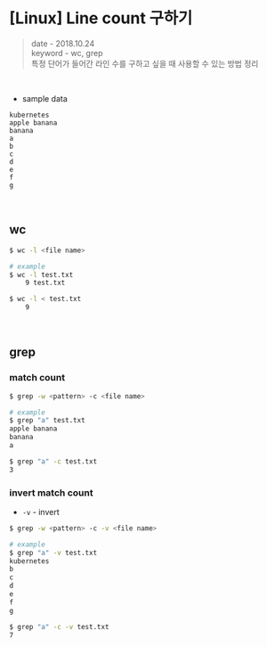 # [Linux] Line count 구하기
> date - 2018.10.24  
> keyword - wc, grep  
> 특정 단어가 들어간 라인 수를 구하고 싶을 때 사용할 수 있는 방법 정리  

<br>

* sample data
```
kubernetes
apple banana
banana
a
b
c
d
e
f
g
```

<br>

## wc
```sh
$ wc -l <file name>

# example
$ wc -l test.txt
    9 test.txt

$ wc -l < test.txt
    9
```

<br>

## grep

### match count
```sh
$ grep -w <pattern> -c <file name>

# example
$ grep "a" test.txt
apple banana
banana
a

$ grep "a" -c test.txt
3
```


### invert match count
* `-v` - invert
```sh
$ grep -w <pattern> -c -v <file name>

# example
$ grep "a" -v test.txt
kubernetes
b
c
d
e
f
g

$ grep "a" -c -v test.txt
7
```
